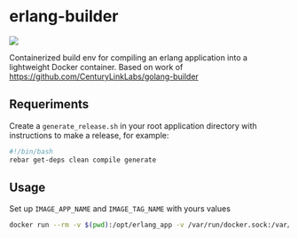 # erlang-builder

[![](https://badge.imagelayers.io/artefactop/erlang-builder:latest.svg)](https://imagelayers.io/?images=artefactop/erlang-builder:latest 'Get your own badge on imagelayers.io')

Containerized build env for compiling an erlang application into a lightweight Docker container. Based on work of https://github.com/CenturyLinkLabs/golang-builder

## Requeriments

Create a `generate_release.sh` in your root application directory with instructions to make a release, for example:

```bash
#!/bin/bash
rebar get-deps clean compile generate
```

## Usage

Set up `IMAGE_APP_NAME` and `IMAGE_TAG_NAME` with yours values

```bash
docker run --rm -v $(pwd):/opt/erlang_app -v /var/run/docker.sock:/var/run/docker.sock -v $DOCKER_CERT_PATH:/certs -e "DOCKER_HOST=$DOCKER_HOST" -e "DOCKER_CERT_PATH=/certs" -e "DOCKER_TLS_VERIFY=1" -e "IMAGE_APP_NAME=application_name" -e "IMAGE_TAG_NAME=tag" artefactop/erlang-builder
```